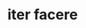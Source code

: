 ---
title: iter facere
meaning: to travel
ch: thirteen
pos: phrase
noun1: iter
verb2: facere
six: y
---